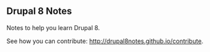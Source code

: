 ## Drupal 8 Notes

Notes to help you learn Drupal 8.

See how you can contribute: http://drupal8notes.github.io/contribute.
